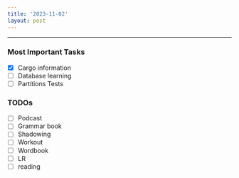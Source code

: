 ```yaml
---
title: '2023-11-02'
layout: post
---
```


---

### Most Important Tasks

- [x] Cargo information
- [ ] Database learning
- [ ] Partitions Tests

### TODOs

- [ ] Podcast
- [ ] Grammar book
- [ ] Shadowing
- [ ] Workout
- [ ] Wordbook
- [ ] LR
- [ ] reading
